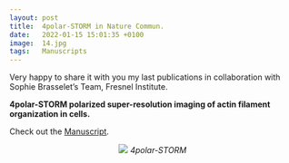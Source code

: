 ```yaml
---
layout: post
title:  4polar-STORM in Nature Commun.
date:   2022-01-15 15:01:35 +0100
image:  14.jpg
tags:   Manuscripts
---
```


Very happy to share it with you my last publications in collaboration with Sophie Brasselet’s Team, Fresnel Institute.

<strong>4polar-STORM polarized super-resolution imaging of actin filament organization in cells.</strong>

Check out the [Manuscript][manuscript-4polar].

[manuscript-4polar]: https://www.nature.com/articles/s41467-022-27966-w

<p align="center">
   <img src="{{ site.baseurl }}/images/12.jpg"> 
   <em>4polar-STORM</em>
</p>
